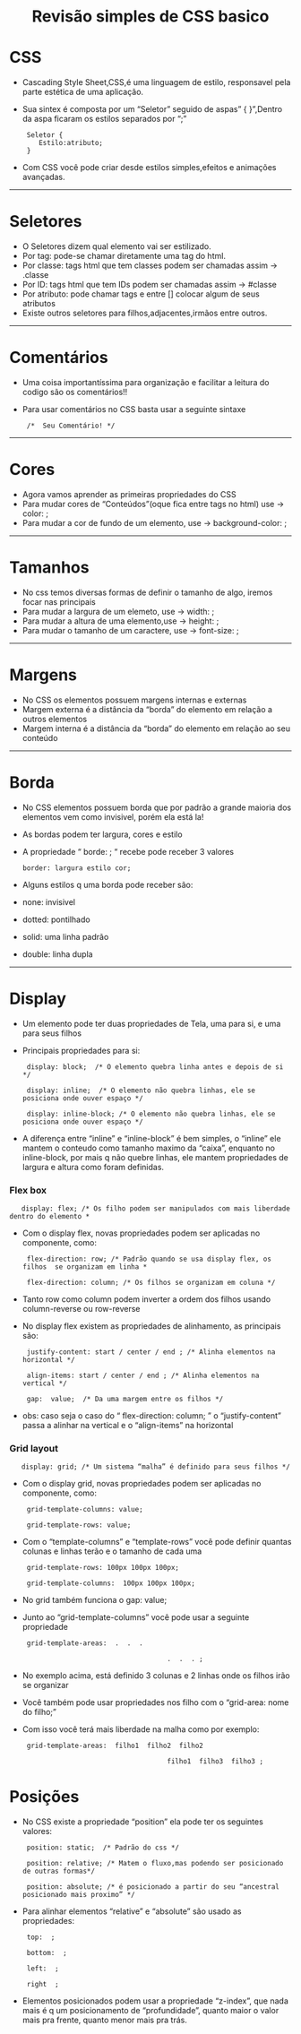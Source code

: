 <h1 align="center">Revisão simples de CSS basico<h1>


# CSS

- Cascading Style Sheet,CSS,é uma linguagem de estilo, responsavel pela parte estética de uma aplicação.

- Sua sintex é composta por um “Seletor” seguido de aspas” { }”,Dentro da aspa ficaram os estilos separados por “;”

       Seletor {
          Estilo:atributo;
       }

- Com CSS você pode criar desde estilos simples,efeitos e animações avançadas.

---

# Seletores

- O Seletores dizem qual elemento vai ser estilizado.
- Por tag: pode-se chamar diretamente uma tag do html.
- Por classe: tags html que tem classes podem ser chamadas assim → .classe
- Por ID: tags html que tem IDs podem ser chamadas assim → #classe
- Por atributo: pode chamar tags e entre [] colocar algum de seus atributos
- Existe outros seletores para filhos,adjacentes,irmãos entre outros.

---

# Comentários

- Uma coisa importantíssima para organização e facilitar a leitura do codigo são os comentários!!
- Para usar comentários no CSS basta usar a seguinte sintaxe

       /*  Seu Comentário! */

---

# Cores

- Agora vamos aprender as primeiras propriedades do CSS
- Para mudar cores de “Conteúdos”(oque fica entre tags no html) use → color:   ;
- Para mudar a cor de fundo de um elemento, use → background-color:  ;

---

# Tamanhos

- No css temos diversas formas de definir o tamanho de algo, iremos focar nas principais
- Para mudar a largura de um elemeto, use → width:  ;
- Para mudar a altura de uma elemento,use → height: ;
- Para mudar o tamanho de um caractere, use → font-size:  ;

---

# Margens

- No CSS os elementos possuem margens internas e externas
- Margem externa é a distância da “borda” do elemento em relação a outros elementos
- Margem interna é a distância da “borda” do elemento em relação ao seu conteúdo

---

# Borda

- No CSS elementos possuem borda que por padrão a grande maioria dos elementos vem como invisivel, porém ela está la!
- As bordas podem ter largura, cores e estilo
- A propriedade “ borde:  ; “ recebe pode receber 3 valores

      border: largura estilo cor;

- Alguns estilos q uma borda pode receber são:
- none: invisivel
- dotted: pontilhado
- solid: uma linha padrão
- double: linha dupla

---

# Display

- Um elemento pode ter duas propriedades de Tela, uma para si, e uma para seus filhos
- Principais propriedades para si:

       display: block;  /* O elemento quebra linha antes e depois de si */

       display: inline;  /* O elemento não quebra linhas, ele se posiciona onde ouver espaço */

       display: inline-block; /* O elemento não quebra linhas, ele se posiciona onde ouver espaço */

- A diferença entre “inline” e “inline-block” é bem simples, o “inline” ele mantem o conteudo como tamanho maximo da “caixa”, enquanto no inline-block, por mais q não quebre linhas, ele mantem propriedades de largura e altura como foram definidas.

### Flex box

       display: flex; /* Os filho podem ser manipulados com mais liberdade dentro do elemento *

- Com o display flex, novas propriedades podem ser aplicadas no componente, como:

       flex-direction: row; /* Padrão quando se usa display flex, os filhos  se organizam em linha *

       flex-direction: column; /* Os filhos se organizam em coluna */

- Tanto row como column podem inverter a ordem dos filhos usando column-reverse ou row-reverse

- No display flex existem as propriedades de alinhamento, as principais são:

       justify-content: start / center / end ; /* Alinha elementos na horizontal */

       align-items: start / center / end ; /* Alinha elementos na vertical */

       gap:  value;  /* Da uma margem entre os filhos */

- obs: caso seja o caso do “ flex-direction: column; ” o “justify-content” passa a alinhar na vertical e o “align-items” na horizontal

       

### Grid layout

       display: grid; /* Um sistema “malha” é definido para seus filhos */

- Com o display grid, novas propriedades podem ser aplicadas no componente, como:

       grid-template-columns: value; 

       grid-template-rows: value;

- Com o “template-columns” e “template-rows” você pode definir quantas colunas e linhas terão e o tamanho de cada uma

       grid-template-rows: 100px 100px 100px;

       grid-template-columns:  100px 100px 100px; 

- No grid também funciona o gap: value;

- Junto ao “grid-template-columns” você pode usar a seguinte propriedade

       grid-template-areas:  .  .  . 

                                          .  .  . ;

- No exemplo acima, está definido 3 colunas e 2 linhas onde os filhos irão se organizar

- Você também pode usar propriedades nos filho com o “grid-area: nome do filho;”
- Com isso você terá mais liberdade na malha como por exemplo:

       grid-template-areas:  filho1  filho2  filho2

                                          filho1  filho3  filho3 ;

# Posições

- No CSS existe a propriedade “position” ela pode ter os seguintes valores:

       position: static;  /* Padrão do css */

       position: relative; /* Matem o fluxo,mas podendo ser posicionado de outras formas*/

       position: absolute; /* é posicionado a partir do seu “ancestral posicionado mais proximo” */

- Para alinhar elementos “relative” e “absolute” são usado as propriedades:

       top:  ;

       bottom:  ;

       left:  ;

       right  ;

- Elementos posicionados podem usar a propriedade “z-index”, que nada mais é q um posicionamento de “profundidade”, quanto maior o valor mais pra frente, quanto menor mais pra trás.
